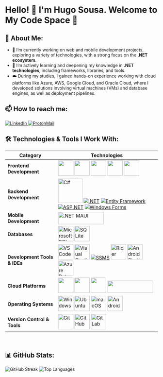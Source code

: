 # Hello! 👋 I'm Hugo Sousa. Welcome to My Code Space 🚀

## 🌟 About Me:
- 🔭 I’m currently working on web and mobile development projects, exploring a variety of technologies, with a strong focus on the **.NET ecosystem**.
- 🌱 I’m actively learning and deepening my knowledge in **.NET technologies**, including frameworks, libraries, and tools.
- ☁️ During my studies, I gained hands-on experience working with cloud platforms like Azure, AWS, Google Cloud, and Oracle Cloud, where I developed solutions involving virtual machines (VMs) and database engines, as well as deployment pipelines.


## 📫 How to reach me:
<p align="left">
  <a href="https://www.linkedin.com/in/hugo-sousa-8b3b7a310/" target="_blank">
    <img src="https://img.shields.io/badge/-LinkedIn-0A66C2?style=for-the-badge&logo=linkedin&logoColor=white" alt="LinkedIn">
  </a>
  <a href="mailto:hugosousa42@proton.me" target="_blank">
    <img src="https://img.shields.io/badge/-Email-8B89CC?style=for-the-badge&logo=protonmail&logoColor=white" alt="ProtonMail">
  </a>
</p>


## 🛠️ Technologies & Tools I Work With:

| **Category**                | **Technologies**                                                                                              |
|-----------------------------|--------------------------------------------------------------------------------------------------------------|
| **Frontend Development**    | <a href="https://developer.mozilla.org/en-US/docs/Web/HTML"><img src="https://cdn.jsdelivr.net/gh/devicons/devicon/icons/html5/html5-original.svg" width="50" height="50"/></a> <a href="https://developer.mozilla.org/en-US/docs/Web/CSS"><img src="https://cdn.jsdelivr.net/gh/devicons/devicon/icons/css3/css3-original.svg" width="50" height="50"/></a> <a href="https://developer.mozilla.org/en-US/docs/Web/JavaScript"><img src="https://cdn.jsdelivr.net/gh/devicons/devicon/icons/javascript/javascript-original.svg" width="50" height="50"/></a> <a href="https://getbootstrap.com/"><img src="https://cdn.jsdelivr.net/gh/devicons/devicon/icons/bootstrap/bootstrap-original.svg" width="50" height="50"/></a> <a href="https://jquery.com/"><img src="https://cdn.jsdelivr.net/gh/devicons/devicon/icons/jquery/jquery-original.svg" width="50" height="50"/></a> |
| **Backend Development**     | <a href="https://learn.microsoft.com/en-us/dotnet/csharp/"><img src="https://cdn.jsdelivr.net/gh/devicons/devicon/icons/csharp/csharp-original.svg" width="80" height="80" alt="C#"/></a> <a href="https://dotnet.microsoft.com/"><img src="https://img.shields.io/badge/-.NET-512BD4?style=for-the-badge&logo=dotnet&logoColor=white" alt=".NET"></a> <a href="https://learn.microsoft.com/en-us/ef/"><img src="https://img.shields.io/badge/-Entity%20Framework-512BD4?style=for-the-badge&logo=dotnet&logoColor=white" alt="Entity Framework"></a> <a href="https://dotnet.microsoft.com/apps/aspnet"><img src="https://img.shields.io/badge/-ASP.NET-5C2D91?style=for-the-badge&logo=dotnet&logoColor=white" alt="ASP.NET"></a> <a href="https://learn.microsoft.com/en-us/dotnet/desktop/winforms/overview/?view=netdesktop-9.0"><img src="https://img.shields.io/badge/-Windows%20Forms-0078D6?style=for-the-badge&logo=windows&logoColor=white" alt="Windows Forms"></a> 
| **Mobile Development**      | <a href="https://dotnet.microsoft.com/en-us/apps/maui"><img src="https://img.shields.io/badge/-.NET%20MAUI-512BD4?style=for-the-badge&logo=dotnet&logoColor=white" width="150" height="40" alt=".NET MAUI"></a> 
| **Databases**               | <a href="https://www.microsoft.com/en-us/sql-server"><img src="https://cdn.jsdelivr.net/gh/devicons/devicon/icons/microsoftsqlserver/microsoftsqlserver-plain.svg" width="50" height="50" alt="Microsoft SQL Server"/></a> <a href="https://www.sqlite.org/"><img src="https://cdn.jsdelivr.net/gh/devicons/devicon/icons/sqlite/sqlite-original.svg" width="50" height="50" alt="SQLite"/></a> |
| **Development Tools & IDEs** | <a href="https://code.visualstudio.com/"><img src="https://cdn.jsdelivr.net/gh/devicons/devicon/icons/vscode/vscode-original.svg" width="50" height="50" alt="VS Code"/></a> <a href="https://visualstudio.microsoft.com/"><img src="https://cdn.jsdelivr.net/gh/devicons/devicon/icons/visualstudio/visualstudio-plain.svg" width="50" height="50" alt="Visual Studio"/></a> <a href="https://learn.microsoft.com/en-us/sql/ssms/sql-server-management-studio-ssms"><img src="https://img.shields.io/badge/-SSMS-CC2927?style=for-the-badge&logo=microsoftsqlserver&logoColor=white" alt="SSMS"></a> <a href="https://www.jetbrains.com/rider/"><img src="https://resources.jetbrains.com/storage/products/company/brand/logos/Rider_icon.png" width="50" height="50" alt="Rider"/></a> <a href="https://developer.android.com/studio"><img src="https://cdn.jsdelivr.net/gh/devicons/devicon/icons/androidstudio/androidstudio-original.svg" width="50" height="50" alt="Android Studio"/></a> <a href="https://learn.microsoft.com/en-us/sql/azure-data-studio/"><img src="https://user-images.githubusercontent.com/10014944/136142919-9862b62f-3036-40fe-a380-b86fe005c27e.png" width="50" height="50" alt="Azure Data Studio"/></a> |
| **Cloud Platforms**         | <a href="https://azure.microsoft.com/en-us/"><img src="https://cdn.jsdelivr.net/gh/devicons/devicon/icons/azure/azure-original.svg" width="50" height="50"/></a> <a href="https://cloud.google.com/"><img src="https://cdn.jsdelivr.net/gh/devicons/devicon/icons/googlecloud/googlecloud-original.svg" width="50" height="50"/></a> <a href="https://aws.amazon.com/"><img src="https://upload.wikimedia.org/wikipedia/commons/9/93/Amazon_Web_Services_Logo.svg" width="50" height="50"/></a> <a href="https://www.oracle.com/cloud/"><img src="https://img.shields.io/badge/-Oracle%20Cloud-F80000?style=for-the-badge&logo=oracle&logoColor=white" width="150" height="40"/></a>  |
| **Operating Systems** | <a href="https://www.microsoft.com/en-us/windows/"><img src="https://cdn.jsdelivr.net/gh/devicons/devicon/icons/windows8/windows8-original.svg" width="50" height="50" alt="Windows"/></a> <a href="https://ubuntu.com/"><img src="https://assets.ubuntu.com/v1/29985a98-ubuntu-logo32.png" width="50" height="50" alt="Ubuntu"/></a> <a href="https://www.apple.com/macos/"><img src="https://cdn.jsdelivr.net/gh/devicons/devicon/icons/apple/apple-original.svg" width="50" height="50" alt="macOS"/></a> <a href="https://www.android.com/"><img src="https://cdn.jsdelivr.net/gh/devicons/devicon/icons/android/android-original.svg" width="50" height="50" alt="Android"/></a> |
| **Version Control & Tools** | <a href="https://git-scm.com/"><img src="https://cdn.jsdelivr.net/gh/devicons/devicon/icons/git/git-original.svg" width="50" height="50" alt="Git"/></a> <a href="https://github.com/"><img src="https://cdn.jsdelivr.net/gh/devicons/devicon/icons/github/github-original.svg" width="50" height="50" alt="GitHub"/></a> <a href="https://gitlab.com/"><img src="https://cdn.jsdelivr.net/gh/devicons/devicon/icons/gitlab/gitlab-original.svg" width="50" height="50" alt="GitLab"/></a> |

<br>

## 📊 GitHub Stats:

![GitHub Streak](https://github-readme-streak-stats.herokuapp.com/?user=hugosousa42&theme=radical)
![Top Languages](https://github-readme-stats.vercel.app/api/top-langs/?username=hugosousa42&layout=compact&theme=radical)
